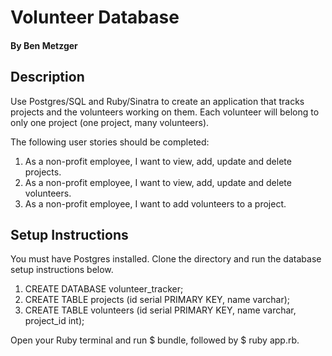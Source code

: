 # Volunteer Database

#### By Ben Metzger

## Description

Use Postgres/SQL and Ruby/Sinatra to create an application that tracks projects and the volunteers working on them. Each volunteer will belong to only one project (one project, many volunteers).

The following user stories should be completed:

1. As a non-profit employee, I want to view, add, update and delete projects.
2. As a non-profit employee, I want to view, add, update and delete volunteers.
3. As a non-profit employee, I want to add volunteers to a project.

## Setup Instructions
You must have Postgres installed. Clone the directory and run the database setup instructions below.

1. CREATE DATABASE volunteer_tracker;
2. CREATE TABLE projects (id serial PRIMARY KEY, name varchar);
3. CREATE TABLE volunteers (id serial PRIMARY KEY, name varchar, project_id int);

Open your Ruby terminal and run $ bundle, followed by $ ruby app.rb.
